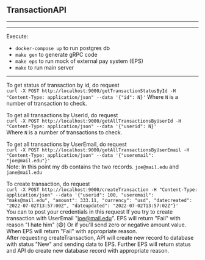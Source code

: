 ## TransactionAPI
---
---
Execute:
- `docker-compose up` to run postgres db
- `make gen` to generate gRPC code
- `make eps` to run mock of external pay system (EPS)
- `make` to run main server
---
To get status of transaction by id, do request  
`curl -X POST http://localhost:9000/getTransactionStatusById -H "Content-Type: application/json" --data '{"id": N}'`
Where `N` is a number of transaction to check.  
  
To get all transactions by UserId, do request  
`curl -X POST http://localhost:9000/getAllTransactionsByUserId -H "Content-Type: application/json" --data '{"userid": N}'`  
Where `N` is a number of transactions to check.  
  
To get all transactions by UserEmail, do request  
`curl -X POST http://localhost:9000/getAllTransactionsByUserEmail -H "Content-Type: application/json" --data '{"useremail": "joe@mail.edu"}'`  
Note: In this point my db contains the two records. `joe@mail.edu` and `jane@mail.edu`
  
To create transaction, do request  
`curl -X POST http://localhost:9000/createTransaction -H "Content-Type: application/json" --data '{"userid": 100, "useremail": "maks@mail.edu", "amount": 333.11, "currency": "usd", "datecreated": "2022-07-02T13:57:00Z", "dateupdated": "2022-07-02T13:57:02Z"}'`  
You can to post your credentials in this request
If you try to create transaction with UserEmail "joe@mail.edu". 
EPS will return "Fail" with reason "I hate him" (:smile:) 
Or if you'll send zero or negative amount value. 
When EPS will return "Fail" with appropriate reason.  
After requesting createTransaction, 
API will create new record to database with status "New" and sending data to EPS.
Further EPS will return status and API do create new database record with appropriate reason. 
